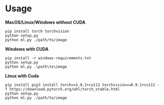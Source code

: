 # Usage
**MacOS/Linux/Windows without CUDA** 
```
pip install torch torchvision
python setup.py
python ml.py ./path/to/image
```
**Windows with CUDA**
```
pip install -r windows-requirements.txt
python setup.py
python ml.py .\path\to\image
```
**Linux with Cuda**
```
pip install pip3 install torch==1.8.1+cu111 torchvision==0.9.1+cu111 -f https://download.pytorch.org/whl/torch_stable.html
python setup.py
python ml.py ./path/to/image
```
